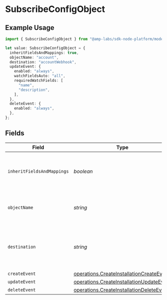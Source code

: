 # SubscribeConfigObject

## Example Usage

```typescript
import { SubscribeConfigObject } from "@amp-labs/sdk-node-platform/models/operations";

let value: SubscribeConfigObject = {
  inheritFieldsAndMappings: true,
  objectName: "account",
  destination: "accountWebhook",
  updateEvent: {
    enabled: "always",
    watchFieldsAuto: "all",
    requiredWatchFields: [
      "name",
      "description",
    ],
  },
  deleteEvent: {
    enabled: "always",
  },
};
```

## Fields

| Field                                                                                                | Type                                                                                                 | Required                                                                                             | Description                                                                                          | Example                                                                                              |
| ---------------------------------------------------------------------------------------------------- | ---------------------------------------------------------------------------------------------------- | ---------------------------------------------------------------------------------------------------- | ---------------------------------------------------------------------------------------------------- | ---------------------------------------------------------------------------------------------------- |
| `inheritFieldsAndMappings`                                                                           | *boolean*                                                                                            | :heavy_check_mark:                                                                                   | Whether to inherit fields and mappings from the read config.                                         | true                                                                                                 |
| `objectName`                                                                                         | *string*                                                                                             | :heavy_check_mark:                                                                                   | The name of the object to subscribe to.                                                              | account                                                                                              |
| `destination`                                                                                        | *string*                                                                                             | :heavy_check_mark:                                                                                   | The name of the destination that the result should be sent to.                                       | accountWebhook                                                                                       |
| `createEvent`                                                                                        | [operations.CreateInstallationCreateEvent](../../models/operations/createinstallationcreateevent.md) | :heavy_minus_sign:                                                                                   | N/A                                                                                                  |                                                                                                      |
| `updateEvent`                                                                                        | [operations.CreateInstallationUpdateEvent](../../models/operations/createinstallationupdateevent.md) | :heavy_minus_sign:                                                                                   | N/A                                                                                                  |                                                                                                      |
| `deleteEvent`                                                                                        | [operations.CreateInstallationDeleteEvent](../../models/operations/createinstallationdeleteevent.md) | :heavy_minus_sign:                                                                                   | N/A                                                                                                  |                                                                                                      |